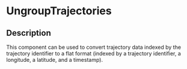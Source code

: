 # UngroupTrajectories

## Description

This component can be used to convert trajectory data indexed by the trajectory identifier to a flat format (indexed by a trajectory identifier, a longitude, a latitude, and a timestamp).